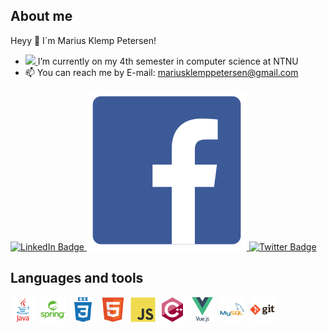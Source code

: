<h2>About me</h2>
Heyy 👋 I´m Marius Klemp Petersen!

- <a href="https://www.ntnu.no/studier/bidata">
    <img src="https://www.google.com/search?q=ntnu%20logo%20uten%20bakgrunn&tbm=isch&hl=no&sa=X&ved=0CCEQtI8BKAJqFwoTCOD8jr25yPYCFQAAAAAdAAAAABAH&biw=1440&bih=821#imgrc=OyVZBH2TNt8obM"/>
  </a> I’m currently on my 4th semester in computer science at NTNU
- 📫 You can reach me by E-mail: mariusklemppetersen@gmail.com

<div id="badges">
  <a href="your-linkedin-URL">
    <img src="https://img.shields.io/badge/LinkedIn-blue?style=for-the-badge&logo=linkedin&logoColor=white" alt="LinkedIn Badge"/>
  </a>
  <a href="https://www.facebook.com/marius.klemppetersen/">
    <img src="https://github.com/devicons/devicon/blob/master/icons/facebook/facebook-original.svg"/>
  </a>
  <a href="https://twitter.com/marius_klemp">
    <img src="https://img.shields.io/badge/Twitter-blue?style=for-the-badge&logo=twitter&logoColor=white" alt="Twitter Badge"/>
  </a>
</div>


<h2>Languages and tools</h2>
<div>
  <img src="https://github.com/devicons/devicon/blob/master/icons/java/java-original-wordmark.svg" title="Java" alt="Java" width="40" height="40"/>&nbsp;
  <img src="https://github.com/devicons/devicon/blob/master/icons/spring/spring-original-wordmark.svg" title="Spring" alt="Spring" width="40" height="40"/>&nbsp;
  <img src="https://github.com/devicons/devicon/blob/master/icons/css3/css3-plain-wordmark.svg"  title="CSS3" alt="CSS" width="40" height="40"/>&nbsp;
  <img src="https://github.com/devicons/devicon/blob/master/icons/html5/html5-original.svg" title="HTML5" alt="HTML" width="40" height="40"/>&nbsp;
  <img src="https://github.com/devicons/devicon/blob/master/icons/javascript/javascript-original.svg" title="JavaScript" alt="JavaScript" width="40" height="40"/>&nbsp;
  <img src="https://github.com/devicons/devicon/blob/master/icons/cplusplus/cplusplus-original.svg" title="cpp" alt="cpp" width="40" height="40"/>&nbsp;
  <img src="https://github.com/devicons/devicon/blob/master/icons/vuejs/vuejs-original-wordmark.svg" title="VueJs"  alt="VueJS" width="40" height="40"/>&nbsp;
  <img src="https://github.com/devicons/devicon/blob/master/icons/mysql/mysql-original-wordmark.svg" title="MySQL"  alt="MySQL" width="40" height="40"/>&nbsp;
  <img src="https://github.com/devicons/devicon/blob/master/icons/git/git-original-wordmark.svg" title="Git" **alt="Git" width="40" height="40"/>
</div>
